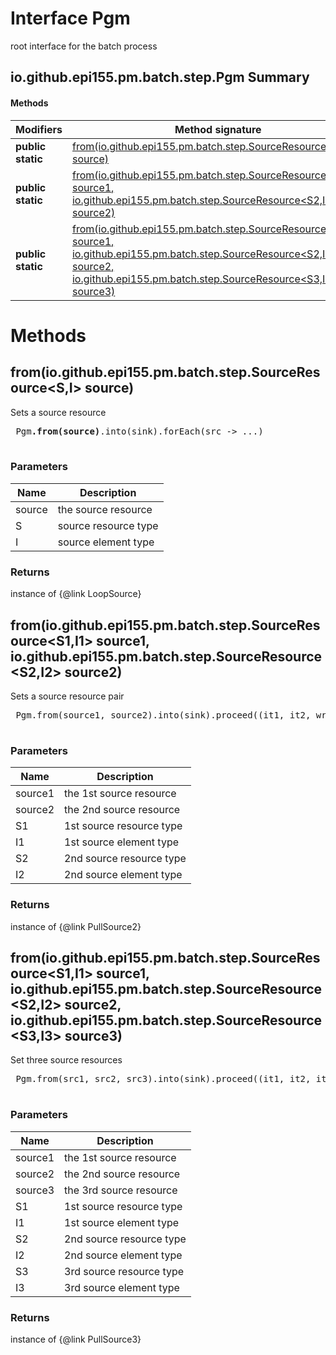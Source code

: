 Interface Pgm
=============
root interface for the batch process

io.github.epi155.pm.batch.step.Pgm Summary
-------
#### Methods
| Modifiers         | Method signature                                                                                                                                                                                                                                                                                                                                                      | Return type                                          |
| ----------------- | --------------------------------------------------------------------------------------------------------------------------------------------------------------------------------------------------------------------------------------------------------------------------------------------------------------------------------------------------------------------- | ---------------------------------------------------- |
| **public static** | [from(io.github.epi155.pm.batch.step.SourceResource<S,I> source)](#fromiogithubepi155pmbatchstepsourceresources-i-source)                                                                                                                                                                                                                                             | io.github.epi155.pm.batch.step.LoopSource<I>         |
| **public static** | [from(io.github.epi155.pm.batch.step.SourceResource<S1,I1> source1, io.github.epi155.pm.batch.step.SourceResource<S2,I2> source2)](#fromiogithubepi155pmbatchstepsourceresources1-i1-source1-iogithubepi155pmbatchstepsourceresources2-i2-source2)                                                                                                                    | io.github.epi155.pm.batch.step.PullSource2<I1,I2>    |
| **public static** | [from(io.github.epi155.pm.batch.step.SourceResource<S1,I1> source1, io.github.epi155.pm.batch.step.SourceResource<S2,I2> source2, io.github.epi155.pm.batch.step.SourceResource<S3,I3> source3)](#fromiogithubepi155pmbatchstepsourceresources1-i1-source1-iogithubepi155pmbatchstepsourceresources2-i2-source2-iogithubepi155pmbatchstepsourceresources3-i3-source3) | io.github.epi155.pm.batch.step.PullSource3<I1,I2,I3> |

Methods
=======
from(io.github.epi155.pm.batch.step.SourceResource<S,I> source)
---------------------------------------------------------------
Sets a source resource<br>
 <pre>
 Pgm<b>.from(source)</b>.into(sink).forEach(src -&gt; ...)
 </pre>

### Parameters

| Name   | Description          |
| ------ | -------------------- |
| source | the source resource  |
| S      | source resource type |
| I      | source element type  |

### Returns

instance of {@link LoopSource}


from(io.github.epi155.pm.batch.step.SourceResource<S1,I1> source1, io.github.epi155.pm.batch.step.SourceResource<S2,I2> source2)
--------------------------------------------------------------------------------------------------------------------------------
Sets a source resource pair<br>
 <pre>
 Pgm.from(source1, source2).into(sink).proceed((it1, it2, wr) -&gt; ...)
 </pre>

### Parameters

| Name    | Description              |
| ------- | ------------------------ |
| source1 | the 1st source resource  |
| source2 | the 2nd source resource  |
| S1      | 1st source resource type |
| I1      | 1st source element type  |
| S2      | 2nd source resource type |
| I2      | 2nd source element type  |

### Returns

instance of {@link PullSource2}


from(io.github.epi155.pm.batch.step.SourceResource<S1,I1> source1, io.github.epi155.pm.batch.step.SourceResource<S2,I2> source2, io.github.epi155.pm.batch.step.SourceResource<S3,I3> source3)
----------------------------------------------------------------------------------------------------------------------------------------------------------------------------------------------
Set three source resources<br>
 <pre>
 Pgm.from(src1, src2, src3).into(sink).proceed((it1, it2, it3, wr) -&gt; ...)
 </pre>

### Parameters

| Name    | Description              |
| ------- | ------------------------ |
| source1 | the 1st source resource  |
| source2 | the 2nd source resource  |
| source3 | the 3rd source resource  |
| S1      | 1st source resource type |
| I1      | 1st source element type  |
| S2      | 2nd source resource type |
| I2      | 2nd source element type  |
| S3      | 3rd source resource type |
| I3      | 3rd source element type  |

### Returns

instance of {@link PullSource3}


